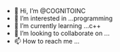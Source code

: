 - 👋 Hi, I’m @COGNITOINC
- 👀 I’m interested in ...programming
- 🌱 I’m currently learning ...c++
- 💞️ I’m looking to collaborate on ...
- 📫 How to reach me ...

<!---
COGNITOINC/COGNITOINC is a ✨ special ✨ repository because its `README.md` (this file) appears on your GitHub profile.
You can click the Preview link to take a look at your changes.
--->
